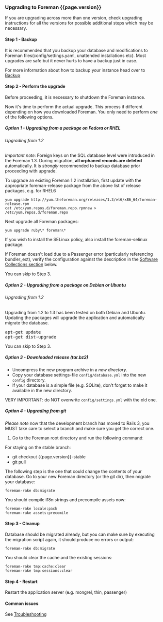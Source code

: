 
### Upgrading to Foreman {{page.version}}

If you are upgrading across more than one version, check upgrading
instructions for all the versions for possible additional steps which may be
necessary.

#### Step 1 - Backup

It is recommended that you backup your database and modifications to Foreman
files(config/settings.yaml, unattended installations etc).  Most upgrades are
safe but it never hurts to have a backup just in case.

For more information about how to backup your instance head over to
[Backup](manuals/{{page.version}}/index.html#7.1Backup)

#### Step 2 - Perform the upgrade

Before proceeding, it is necessary to shutdown the Foreman instance.

Now it's time to perform the actual upgrade.  This process if different
depending on how you downloaded Foreman.  You only need to perform *one* of
the following options.

##### Option 1 - Upgrading from a package on Fedora or RHEL

###### Upgrading from 1.2

*Important note*: Foreign keys on the SQL database level were introduced in the
Foreman 1.3. During migration, **all orphaned records are deleted**
automatically. It is *strongly* recommended to backup database prior
proceeding with upgrade.

To upgrade an existing Foreman 1.2 installation, first update with the
appropriate foreman-release package from the above list of release packages,
e.g. for RHEL6

    yum upgrade http://yum.theforeman.org/releases/1.3/el6/x86_64/foreman-release.rpm
    cat /etc/yum.repos.d/foreman.repo.rpmnew > /etc/yum.repos.d/foreman.repo

Next upgrade all Foreman packages:

    yum upgrade ruby\* foreman\*

If you wish to install the SELinux policy, also install the foreman-selinux
package.

If Foreman doesn't load due to a Passenger error (particularly referencing
bundler_ext), verify the configuration against the description in the
[Software Collections
section](manuals/{{page.version}}/index.html#3.3.2SoftwareCollections) below.

You can skip to Step 3.

##### Option 2 - Upgrading from a package on Debian or Ubuntu

###### Upgrading from 1.2

Upgrading from 1.2 to 1.3 has been tested on both Debian and Ubuntu. Updating
the packages will upgrade the application and automatically migrate the
database.

<pre>
apt-get update
apt-get dist-upgrade
</pre>

You can skip to Step 3.

##### Option 3 - Downloaded release (tar.bz2)

- Uncompress the new program archive in a *new directory*.
- Copy your database settings-file `config/database.yml` into the new `config` directory.
- If your database is a simple file (e.g. SQLite), don't forget to make it available in the new directory.

VERY IMPORTANT: do NOT overwrite `config/settings.yml` with the old one.

##### Option 4 - Upgrading from git

*Please note* now that the development branch has moved to Rails 3, you MUST
take care to select a branch and make sure you get the correct one.

1. Go to the Foreman root directory and run the following command:

For staying on the stable branch:

- git checkout {{page.version}}-stable
- git pull

The following step is the one that could change the contents of your database.
Go to your new Foreman directory (or the git dir), then migrate your database:

    foreman-rake db:migrate

You should compile i18n strings and precompile assets now:

    foreman-rake locale:pack
    foreman-rake assets:precomile

#### Step 3 - Cleanup

Database should be migrated already, but you can make sure by executing the
migration script again, it should produce no errors or output:

    foreman-rake db:migrate

You should clear the cache and the existing sessions:

    foreman-rake tmp:cache:clear
    foreman-rake tmp:sessions:clear

#### Step 4 - Restart

Restart the application server (e.g. mongrel, thin, passenger)

#### Common issues

See
[Troubleshooting](http://projects.theforeman.org/projects/foreman/wiki/Troubleshooting)
